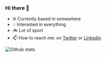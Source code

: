 ### Hi there 👋

- 🌐 Currently based in somewhere
- 💡 Interested in everything
- 🚲 Lot of sport
- 📫 How to reach me: on [Twitter](https://twitter.com/1_mod_m) or [Linkedin](https://www.linkedin.com/in/mmorillo/)

![Github stats](https://github-readme-stats.vercel.app/api?username=1modm&show_icons=true&hide_title=true&hide_border=true&hide_rank=true&hide=contribs)
